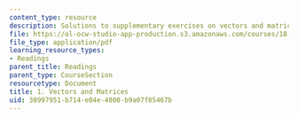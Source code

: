 ```yaml
---
content_type: resource
description: Solutions to supplementary exercises on vectors and matrices.
file: https://ol-ocw-studio-app-production.s3.amazonaws.com/courses/18-02-multivariable-calculus-fall-2007/38997951b714e04e4800b9a07f85467b_vectr_mtrics_sol.pdf
file_type: application/pdf
learning_resource_types:
- Readings
parent_title: Readings
parent_type: CourseSection
resourcetype: Document
title: 1. Vectors and Matrices
uid: 38997951-b714-e04e-4800-b9a07f85467b
---
```

